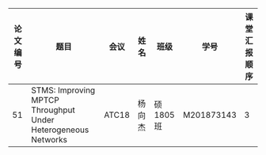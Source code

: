 
|论文编号| 题目                                                         |会议     |姓名     |班级     |学号        | 课堂汇报顺序 |
|-------| -------------------------------------------------------------|---------|--------| --------|-----------| -------- |
|51     | STMS: Improving MPTCP Throughput Under Heterogeneous Networks| ATC18   |杨向杰   | 硕1805班|M201873143 | 3       |



